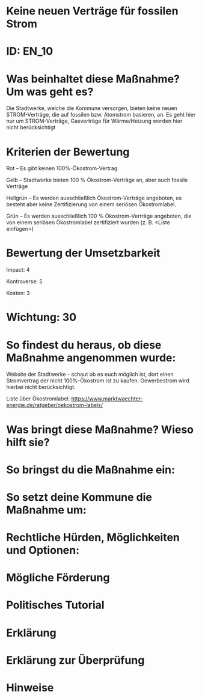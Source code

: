 # Keine neuen Verträge für fossilen Strom
# ID: EN_10
# Was beinhaltet diese Maßnahme? Um was geht es?

Die Stadtwerke, welche die Kommune versorgen, bieten keine neuen STROM-Verträge, die auf fossilen bzw. Atomstrom basieren, an. Es geht hier nur um STROM-Verträge, Gasverträge für Wärme/Heizung werden hier nicht berücksichtigt

# Kriterien der Bewertung

Rot – Es gibt keinen 100%-Ökostrom-Vertrag    

Gelb – Stadtwerke bieten 100 % Ökostrom-Verträge an, aber auch fossile Verträge    

Hellgrün – Es werden ausschließlich Ökostrom-Verträge angeboten, es besteht aber keine Zertifizierung von einem seriösen Ökostromlabel.    

Grün – Es werden ausschließlich 100 % Ökostrom-Verträge angeboten, die von einem seriösen Ökostromlabel zertifiziert wurden (z. B. <Liste einfügen>)

# Bewertung der Umsetzbarkeit

Impact: 4

Kontroverse: 5

Kosten: 3
# Wichtung: 30
# So findest du heraus, ob diese Maßnahme angenommen wurde:
Website der Stadtwerke - schaut ob es euch möglich ist, dort einen Stromvertrag der nicht 100%-Ökostrom ist zu kaufen. Gewerbestrom wird hierbei nicht berücksichtigt.

Liste über Ökostromlabel: https://www.marktwaechter-energie.de/ratgeber/oekostrom-labels/
# Was bringt diese Maßnahme? Wieso hilft sie?

# So bringst du die Maßnahme ein:

# So setzt deine Kommune die Maßnahme um:

# Rechtliche Hürden, Möglichkeiten und Optionen:

# Mögliche Förderung

# Politisches Tutorial

# Erklärung

# Erklärung zur Überprüfung

# Hinweise
